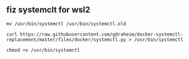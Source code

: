 ## fiz systemclt for wsl2

```
mv /usr/bin/systemctl /usr/bin/systemctl.old
```

```
curl https://raw.githubusercontent.com/gdraheim/docker-systemctl-replacement/master/files/docker/systemctl.py > /usr/bin/systemctl
```

```
chmod +x /usr/bin/systemctl
```

